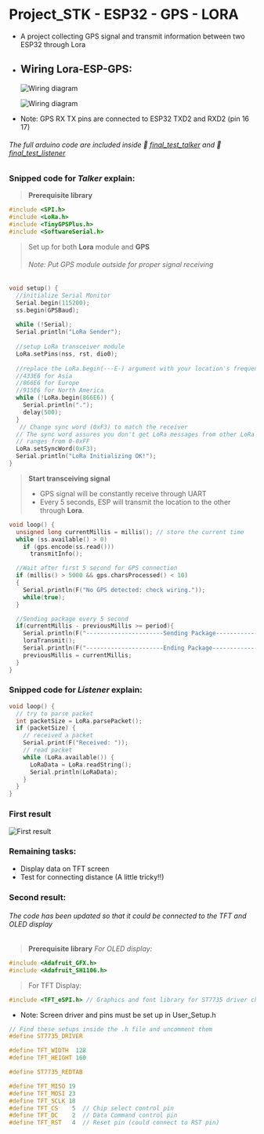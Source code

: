 # Project_STK - ESP32 - GPS - LORA
* A project collecting GPS signal and transmit information between two ESP32 through Lora

* ## Wiring Lora-ESP-GPS:
  ![Wiring diagram](https://github.com/phuocly2304/Project_STK/blob/main/figure/Sketch_1.png)

   ![Wiring diagram](https://github.com/phuocly2304/Project_STK/blob/main/figure/Lora_ESP.jpg)

* Note: GPS RX TX pins are connected to ESP32 TXD2 and RXD2 (pin 16 17)

###### The full arduino code are included inside :open_file_folder: [final_test_talker](https://github.com/phuocly2304/Project_STK/blob/main/Final_test_talker/Final_test_talker.ino) and :open_file_folder: [final_test_listener](https://github.com/phuocly2304/Project_STK/tree/main/Final_test_listener/Final_test_listener.ino)

### Snipped code for *Talker* explain:
> **Prerequisite library**
```C++
#include <SPI.h>
#include <LoRa.h>
#include <TinyGPSPlus.h>
#include <SoftwareSerial.h>
```

> Set up for both **Lora** module and **GPS**
> ###### Note: Put GPS module outside for proper signal receiving 
```C++
void setup() {
  //initialize Serial Monitor
  Serial.begin(115200);
  ss.begin(GPSBaud);
  
  while (!Serial);
  Serial.println("LoRa Sender");
 
  //setup LoRa transceiver module
  LoRa.setPins(nss, rst, dio0);
  
  //replace the LoRa.begin(---E-) argument with your location's frequency 
  //433E6 for Asia
  //866E6 for Europe
  //915E6 for North America
  while (!LoRa.begin(866E6)) {
    Serial.println(".");
    delay(500);
  }
   // Change sync word (0xF3) to match the receiver
  // The sync word assures you don't get LoRa messages from other LoRa transceivers
  // ranges from 0-0xFF
  LoRa.setSyncWord(0xF3);
  Serial.println("LoRa Initializing OK!");
}
```

> **Start transceiving signal**
> * GPS signal will be constantly receive through UART
> * Every 5 seconds, ESP will transmit the location to the other through **Lora**.

```C++
void loop() {
  unsigned long currentMillis = millis(); // store the current time
  while (ss.available() > 0)
    if (gps.encode(ss.read()))
      transmitInfo();

  //Wait after first 5 second for GPS connection
  if (millis() > 5000 && gps.charsProcessed() < 10)
  {
    Serial.println(F("No GPS detected: check wiring."));
    while(true);
  }

  //Sending package every 5 second
  if(currentMillis - previousMillis >= period){
    Serial.println(F("----------------------Sending Package---------------------"));
    loraTransmit();
    Serial.println(F("----------------------Ending Package----------------------"));
    previousMillis = currentMillis;
  }
}
```
### Snipped code for *Listener* explain:

```C++
void loop() {
  // try to parse packet
  int packetSize = LoRa.parsePacket();
  if (packetSize) {
    // received a packet
    Serial.print(F("Received: "));
    // read packet
    while (LoRa.available()) {
      LoRaData = LoRa.readString();
      Serial.println(LoRaData);
    }
  }
}
```

### First result
![First result](https://github.com/phuocly2304/Project_STK/blob/main/figure/lora_gps_result.jpg)

### Remaining tasks:
* Display data on TFT screen
* Test for connecting distance (A little tricky!!) 

### Second result:
###### The code has been updated so that it could be connected to the TFT and OLED display

> **Prerequisite library**
> *For OLED display:*
```C++
#include <Adafruit_GFX.h>
#include <Adafruit_SH1106.h>
```

> For TFT Display:
```C++
#include <TFT_eSPI.h> // Graphics and font library for ST7735 driver chip
```
* Note: Screen driver and pins must be set up in User_Setup.h
```C++
// Find these setups inside the .h file and uncomment them
#define ST7735_DRIVER

#define TFT_WIDTH  128
#define TFT_HEIGHT 160

#define ST7735_REDTAB

#define TFT_MISO 19
#define TFT_MOSI 23
#define TFT_SCLK 18
#define TFT_CS    5  // Chip select control pin
#define TFT_DC    2  // Data Command control pin
#define TFT_RST   4  // Reset pin (could connect to RST pin)
```

